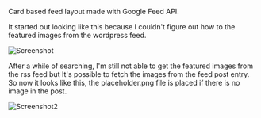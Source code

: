 Card based feed layout made with Google Feed API. 

It started out looking like this because I couldn't figure out how to the featured images from the wordpress feed.

![Screenshot](http://i.imgur.com/UrQUaRQ.png)

After a while of searching, I'm still not able to get the featured images from the rss feed but It's possible to fetch the images from the feed post entry. So now it looks like this, the placeholder.png file is placed if there is no image in the post.

![Screenshot2](http://i.imgur.com/FxpTALG.png)
